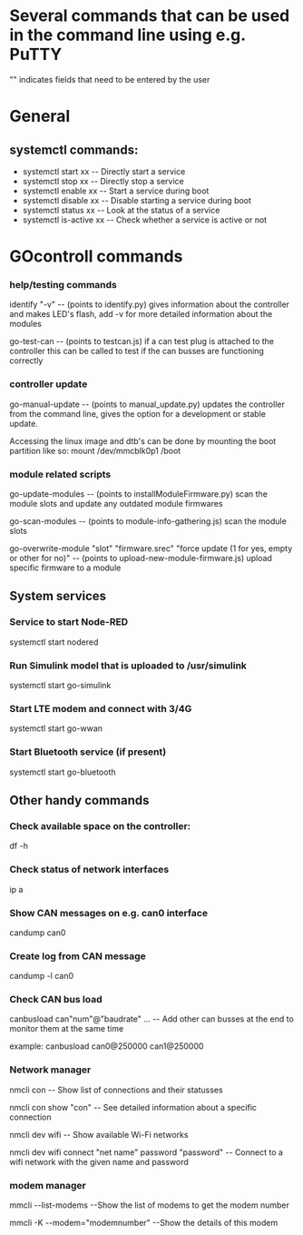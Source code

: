 # Several commands that can be used in the command line using e.g. PuTTY

"" indicates fields that need to be entered by the user


# General
## systemctl commands:
* systemctl start xx  -- Directly start a service
* systemctl stop xx  -- Directly stop a service
* systemctl enable xx  -- Start a service during boot
* systemctl disable xx  -- Disable starting a service during boot
* systemctl status xx -- Look at the status of a service
* systemctl is-active xx -- Check whether a service is active or not



# GOcontroll commands
### help/testing commands
identify "-v" -- (points to identify.py) gives information about the controller and makes LED's flash, add -v for more detailed information about the modules

go-test-can -- (points to testcan.js) if a can test plug is attached to the controller this can be called to test if the can busses are functioning correctly

### controller update
go-manual-update -- (points to manual_update.py) updates the controller from the command line, gives the option for a development or stable update.

Accessing the linux image and dtb's can be done by mounting the boot partition like so: mount /dev/mmcblk0p1 /boot

### module related scripts
go-update-modules -- (points to installModuleFirmware.py) scan the module slots and update any outdated module firmwares

go-scan-modules -- (points to module-info-gathering.js) scan the module slots

go-overwrite-module "slot" "firmware.srec" "force update (1 for yes, empty or other for no)" -- (points to upload-new-module-firmware.js) upload specific firmware to a module

## System services
### Service to start Node-RED
systemctl start nodered

### Run Simulink model that is uploaded to /usr/simulink 
systemctl start go-simulink

### Start LTE modem and connect with 3/4G
systemctl start go-wwan

### Start Bluetooth service (if present)
systemctl start go-bluetooth



## Other handy commands
### Check available space on the controller:
df -h

### Check status of network interfaces
ip a

### Show CAN messages on e.g. can0 interface
candump can0

### Create log from CAN message 
candump -l can0

### Check CAN bus load

canbusload can"num"@"baudrate" ... -- Add other can busses at the end to monitor them at the same time
 
example: canbusload can0@250000 can1@250000
 
### Network manager
nmcli con           -- Show list of connections and their statusses
 
nmcli con show "con" -- See detailed information about a specific connection
 
nmcli dev wifi      -- Show available Wi-Fi networks
 
nmcli dev wifi connect "net name" password "password" -- Connect to a wifi network with the given name and password

### modem manager
mmcli --list-modems --Show the list of modems to get the modem number
 
mmcli -K --modem="modemnumber"  --Show the details of this modem
